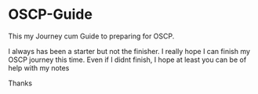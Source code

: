 # OSCP-Guide

This my Journey cum Guide to preparing for OSCP.

I always has been a starter but not the finisher. I really hope I can finish my OSCP journey this time.
Even if I didnt finish, I hope at least you can be of help with my notes

Thanks
